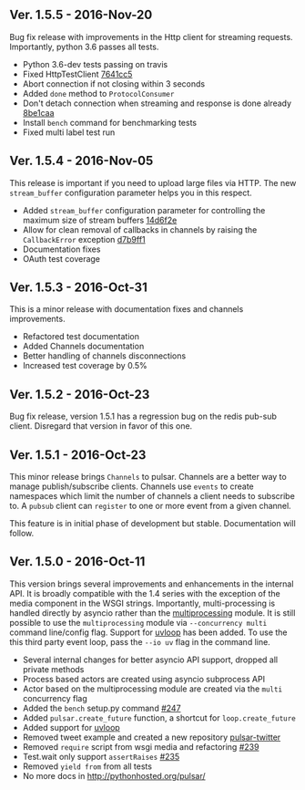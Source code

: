 ## Ver. 1.5.5 - 2016-Nov-20

Bug fix release with improvements in the Http client for streaming
requests. Importantly, python 3.6 passes all tests.

* Python 3.6-dev tests passing on travis
* Fixed HttpTestClient [7641cc5](https://github.com/quantmind/pulsar/commit/7641cc5acb11e9fb44d5e814fe3bba39fdefc013)
* Abort connection if not closing within 3 seconds
* Added ``done`` method to ``ProtocolConsumer``
* Don't detach connection when streaming and response is done already [8be1caa](https://github.com/quantmind/pulsar/commit/8be1caaa18cba8ca40de822e657e3a155250aed7)
* Install ``bench`` command for benchmarking tests
* Fixed multi label test run


## Ver. 1.5.4 - 2016-Nov-05

This release is important if you need to upload large files via HTTP.
The new ``stream_buffer`` configuration parameter helps you in this respect.

* Added ``stream_buffer`` configuration parameter for controlling the maximum size of stream buffers
  [14d6f2e](https://github.com/quantmind/pulsar/commit/14d6f2e7d1f54795ab5fe8f15ed97dd5eb6f62c5)
* Allow for clean removal of callbacks in channels by raising the ``CallbackError`` exception
  [d7b9ff1](https://github.com/quantmind/pulsar/commit/d7b9ff177f76abd5c08859319571dcabe852cf9b)
* Documentation fixes
* OAuth test coverage


## Ver. 1.5.3 - 2016-Oct-31

This is a minor release with documentation fixes and channels improvements.

* Refactored test documentation
* Added Channels documentation
* Better handling of channels disconnections
* Increased test coverage by 0.5%


## Ver. 1.5.2 - 2016-Oct-23

Bug fix release, version 1.5.1 has a regression bug on the redis pub-sub client.
Disregard that version in favor of this one.


## Ver. 1.5.1 - 2016-Oct-23

This minor release brings ``Channels`` to pulsar.
Channels are a better way to manage publish/subscribe clients.
Channels use ``events`` to create namespaces which limit the
number of channels a client needs to subscribe to. A ``pubsub``
client can ``register`` to one or more event from a given channel.

This feature is in initial phase of development but stable.
Documentation will follow.


## Ver. 1.5.0 - 2016-Oct-11

This version brings several improvements and enhancements in the internal API.
It is broadly compatible with the 1.4 series with the exception of the media component in the
WSGI strings. Importantly, multi-processing is handled directly by asyncio
rather than the [multiprocessing](https://docs.python.org/3/library/multiprocessing.html) module.
It is still possible to use the ``multiprocessing`` module via ``--concurrency multi``
command line/config flag.
Support for [uvloop](https://github.com/MagicStack/uvloop) has been added.
To use the this third party event loop, pass the ``--io uv`` flag in the command line.

* Several internal changes for better asyncio API support, dropped all private methods
* Process based actors are created using asyncio subprocess API
* Actor based on the multiprocessing module are created via the ``multi`` concurrency flag
* Added the ``bench`` setup.py command [#247](https://github.com/quantmind/pulsar/issues/247)
* Added ``pulsar.create_future`` function, a shortcut for ``loop.create_future``
* Added support for [uvloop](https://github.com/MagicStack/uvloop)
* Removed tweet example and created a new repository [pulsar-twitter](https://github.com/quantmind/pulsar-twitter)
* Removed ``require`` script from wsgi media and refactoring [#239](https://github.com/quantmind/pulsar/issues/239)
* Test.wait only support ``assertRaises`` [#235](https://github.com/quantmind/pulsar/issues/235)
* Removed ``yield from`` from all tests
* No more docs in http://pythonhosted.org/pulsar/
